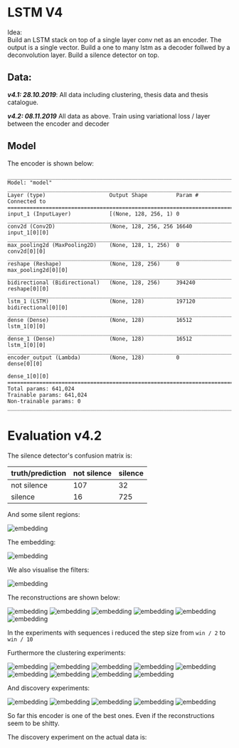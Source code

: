# LSTM V4

Idea:  
 Build an LSTM stack on top of a single layer conv net as an encoder.
 The output is a single vector.
 Build a one to many lstm as a decoder follwed by a deconvolution layer.
 Build a silence detector on top. 

## Data:

***v4.1: 28.10.2019***: 
All data including clustering, thesis data and thesis catalogue.

***v4.2: 08.11.2019***
All data as above. Train using variational loss / layer between the encoder and decoder

## Model
The encoder is shown below:

```
__________________________________________________________________________________________________
Model: "model"
__________________________________________________________________________________________________
Layer (type)                    Output Shape         Param #     Connected to                     
==================================================================================================
input_1 (InputLayer)            [(None, 128, 256, 1) 0                                            
__________________________________________________________________________________________________
conv2d (Conv2D)                 (None, 128, 256, 256 16640       input_1[0][0]                    
__________________________________________________________________________________________________
max_pooling2d (MaxPooling2D)    (None, 128, 1, 256)  0           conv2d[0][0]                     
__________________________________________________________________________________________________
reshape (Reshape)               (None, 128, 256)     0           max_pooling2d[0][0]              
__________________________________________________________________________________________________
bidirectional (Bidirectional)   (None, 128, 256)     394240      reshape[0][0]                    
__________________________________________________________________________________________________
lstm_1 (LSTM)                   (None, 128)          197120      bidirectional[0][0]              
__________________________________________________________________________________________________
dense (Dense)                   (None, 128)          16512       lstm_1[0][0]                     
__________________________________________________________________________________________________
dense_1 (Dense)                 (None, 128)          16512       lstm_1[0][0]                     
__________________________________________________________________________________________________
encoder_output (Lambda)         (None, 128)          0           dense[0][0]                      
                                                                 dense_1[0][0]                    
==================================================================================================
Total params: 641,024
Trainable params: 641,024
Non-trainable params: 0
__________________________________________________________________________________________________
```

# Evaluation v4.2

The silence detector's confusion matrix is:

|truth/prediction|not silence|silence|
|:---|:---|:---|
|not silence|107|32|
|silence|16|725|


And some silent regions:

![embedding](images/sil.png)


The embedding:

![embedding](images/embedding.png)

We also visualise the filters:

![embedding](images/filters.png)

The reconstructions are shown below:

![embedding](images/reconstruction1.png)
![embedding](images/reconstruction2.png)
![embedding](images/reconstruction3.png)
![embedding](images/reconstruction4.png)
![embedding](images/reconstruction5.png)
![embedding](images/reconstruction6.png)

In the experiments with sequences i reduced the step size from `win / 2` to `win / 10`

Furthermore the clustering experiments:

![embedding](images/0.png)
![embedding](images/1.png)
![embedding](images/2.png)
![embedding](images/3.png)
![embedding](images/4.png)
![embedding](images/5.png)
![embedding](images/6.png)
![embedding](images/7.png)
![embedding](images/8.png)

And discovery experiments:

![embedding](images/density_0.png)
![embedding](images/density_1.png)
![embedding](images/density_2.png)
![embedding](images/density_3.png)
![embedding](images/density_4.png)

So far this encoder is one of the best ones. Even if the
reconstructions seem to be shitty.

The discovery experiment on the actual data is:

